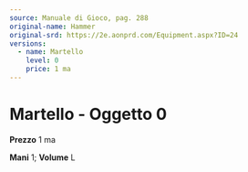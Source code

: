 ```yaml
---
source: Manuale di Gioco, pag. 288
original-name: Hammer
original-srd: https://2e.aonprd.com/Equipment.aspx?ID=24
versions:
  - name: Martello
    level: 0
    price: 1 ma
---
```


# Martello - Oggetto 0

**Prezzo** 1 ma

**Mani** 1; **Volume** L
